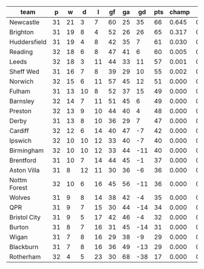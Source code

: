 |     team     | p  | w  | d  | l  | gf | ga | gd  | pts | champ | top2  | top3  | top4  |  5-7  | bot4  | bot3  | bot2  |
|--------------|----|----|----|----|----|----|-----|-----|-------|-------|-------|-------|-------|-------|-------|-------|
| Newcastle    | 31 | 21 |  3 |  7 | 60 | 25 |  35 |  66 | 0.645 | 0.934 | 0.987 | 0.997 | 0.003 | 0.000 | 0.000 | 0.000|
| Brighton     | 31 | 19 |  8 |  4 | 52 | 26 |  26 |  65 | 0.317 | 0.845 | 0.964 | 0.989 | 0.011 | 0.000 | 0.000 | 0.000|
| Huddersfield | 31 | 19 |  4 |  8 | 42 | 35 |   7 |  61 | 0.030 | 0.146 | 0.550 | 0.761 | 0.214 | 0.000 | 0.000 | 0.000|
| Reading      | 32 | 18 |  6 |  8 | 47 | 41 |   6 |  60 | 0.005 | 0.039 | 0.212 | 0.456 | 0.437 | 0.000 | 0.000 | 0.000|
| Leeds        | 32 | 18 |  3 | 11 | 44 | 33 |  11 |  57 | 0.001 | 0.011 | 0.089 | 0.242 | 0.513 | 0.000 | 0.000 | 0.000|
| Sheff Wed    | 31 | 16 |  7 |  8 | 39 | 29 |  10 |  55 | 0.002 | 0.018 | 0.125 | 0.310 | 0.492 | 0.000 | 0.000 | 0.000|
| Norwich      | 32 | 15 |  6 | 11 | 57 | 45 |  12 |  51 | 0.000 | 0.003 | 0.030 | 0.094 | 0.405 | 0.000 | 0.000 | 0.000|
| Fulham       | 31 | 13 | 10 |  8 | 52 | 37 |  15 |  49 | 0.000 | 0.004 | 0.034 | 0.108 | 0.448 | 0.000 | 0.000 | 0.000|
| Barnsley     | 32 | 14 |  7 | 11 | 51 | 45 |   6 |  49 | 0.000 | 0.000 | 0.004 | 0.019 | 0.193 | 0.000 | 0.000 | 0.000|
| Preston      | 32 | 13 |  9 | 10 | 44 | 40 |   4 |  48 | 0.000 | 0.000 | 0.002 | 0.009 | 0.113 | 0.000 | 0.000 | 0.000|
| Derby        | 31 | 13 |  8 | 10 | 36 | 29 |   7 |  47 | 0.000 | 0.000 | 0.004 | 0.016 | 0.162 | 0.000 | 0.000 | 0.000|
| Cardiff      | 32 | 12 |  6 | 14 | 40 | 47 |  -7 |  42 | 0.000 | 0.000 | 0.000 | 0.000 | 0.006 | 0.008 | 0.003 | 0.001|
| Ipswich      | 32 | 10 | 10 | 12 | 33 | 40 |  -7 |  40 | 0.000 | 0.000 | 0.000 | 0.000 | 0.001 | 0.046 | 0.017 | 0.004|
| Birmingham   | 32 | 10 | 10 | 12 | 33 | 44 | -11 |  40 | 0.000 | 0.000 | 0.000 | 0.000 | 0.000 | 0.032 | 0.013 | 0.004|
| Brentford    | 31 | 10 |  7 | 14 | 44 | 45 |  -1 |  37 | 0.000 | 0.000 | 0.000 | 0.000 | 0.002 | 0.038 | 0.015 | 0.003|
| Aston Villa  | 31 |  8 | 12 | 11 | 30 | 36 |  -6 |  36 | 0.000 | 0.000 | 0.000 | 0.000 | 0.000 | 0.102 | 0.046 | 0.014|
| Nottm Forest | 32 | 10 |  6 | 16 | 45 | 56 | -11 |  36 | 0.000 | 0.000 | 0.000 | 0.000 | 0.000 | 0.177 | 0.090 | 0.031|
| Wolves       | 31 |  9 |  8 | 14 | 38 | 42 |  -4 |  35 | 0.000 | 0.000 | 0.000 | 0.000 | 0.001 | 0.090 | 0.041 | 0.012|
| QPR          | 31 |  9 |  7 | 15 | 30 | 44 | -14 |  34 | 0.000 | 0.000 | 0.000 | 0.000 | 0.000 | 0.249 | 0.135 | 0.051|
| Bristol City | 31 |  9 |  5 | 17 | 42 | 46 |  -4 |  32 | 0.000 | 0.000 | 0.000 | 0.000 | 0.000 | 0.309 | 0.182 | 0.071|
| Burton       | 31 |  8 |  7 | 16 | 31 | 45 | -14 |  31 | 0.000 | 0.000 | 0.000 | 0.000 | 0.000 | 0.617 | 0.452 | 0.235|
| Wigan        | 31 |  7 |  8 | 16 | 29 | 38 |  -9 |  29 | 0.000 | 0.000 | 0.000 | 0.000 | 0.000 | 0.661 | 0.494 | 0.276|
| Blackburn    | 31 |  7 |  8 | 16 | 36 | 49 | -13 |  29 | 0.000 | 0.000 | 0.000 | 0.000 | 0.000 | 0.671 | 0.512 | 0.300|
| Rotherham    | 32 |  4 |  5 | 23 | 30 | 68 | -38 |  17 | 0.000 | 0.000 | 0.000 | 0.000 | 0.000 | 1.000 | 1.000 | 0.999|
